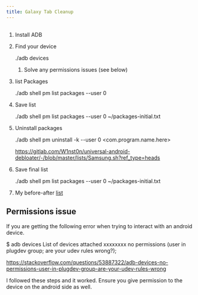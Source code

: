 ```yaml
---
title: Galaxy Tab Cleanup
---
```


##

1. Install ADB
1. Find your device
   
    ./adb devices

    1. Solve any permissions issues (see below)
   
1. list Packages   

   ./adb shell pm list packages --user 0

1. Save list 

   ./adb shell pm list packages --user 0 ~/packages-initial.txt

1. Uninstall packages


    ./adb shell pm uninstall -k --user 0 <com.program.name.here>



    <https://gitlab.com/W1nst0n/universal-android-debloater/-/blob/master/lists/Samsung.sh?ref_type=heads>

1. Save final list

   ./adb shell pm list packages --user 0 ~/packages-initial.txt

1. My before-after [list](galaxy-programs.xlsx)

## Permissions issue

If you are getting the following error when trying to interact with an android device.

$ adb devices
List of devices attached
xxxxxxxx    no permissions (user in plugdev group; are your udev rules wrong?);

<https://stackoverflow.com/questions/53887322/adb-devices-no-permissions-user-in-plugdev-group-are-your-udev-rules-wrong>

I followed these steps and it worked.
Ensure you give permission to the device on the android side as well.